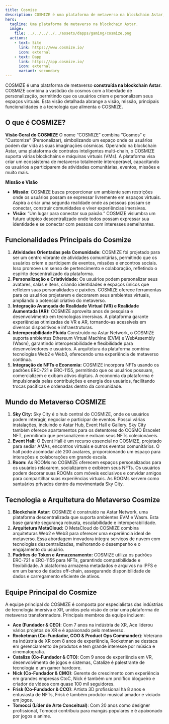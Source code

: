 ```yaml
---
title: Cosmize
description: COSMIZE é uma plataforma de metaverso na blockchain Astar, permitindo que os usuários criem, personalizem e interajam em um mundo virtual descentralizado.
hero:
  tagline: Uma plataforma de metaverso na blockchain Astar.
  image: 
    file: ../../../../../assets/dapps/gaming/cosmize.png
  actions:
    - text: Site
      link: https://www.cosmize.io/
      icon: external
    - text: Dapp
      link: https://app.cosmize.io/
      icon: external
      variant: secondary
---
```


COSMIZE é uma plataforma de metaverso **construída na blockchain Astar**. COSMIZE combina a vastidão do cosmos com a liberdade de personalização, permitindo que os usuários criem e personalizem seus espaços virtuais. Esta visão detalhada abrange a visão, missão, principais funcionalidades e a tecnologia que alimenta o COSMIZE.

## O que é COSMIZE?
**Visão Geral do COSMIZE** O nome “COSMIZE” combina “Cosmos” e “Customize” (Personalizar), simbolizando um espaço onde os usuários podem dar vida às suas imaginações cósmicas. Operando na blockchain Astar, uma plataforma de contratos inteligentes multi-chain, o COSMIZE suporta várias blockchains e máquinas virtuais (VMs). A plataforma visa criar um ecossistema de metaverso totalmente interoperável, capacitando os usuários a participarem de atividades comunitárias, eventos, missões e muito mais.

**Missão e Visão**
- **Missão**: COSMIZE busca proporcionar um ambiente sem restrições onde os usuários possam se expressar livremente em espaços virtuais. Aspira a criar uma segunda realidade onde as pessoas possam se conectar, construir comunidades e viver experiências imersivas.
- **Visão**: “Um lugar para conectar sua paixão.” COSMIZE vislumbra um futuro utópico descentralizado onde todos possam expressar sua identidade e se conectar com pessoas com interesses semelhantes.

## Funcionalidades Principais do Cosmize
1. **Atividades Orientadas pela Comunidade:** COSMIZE foi projetado para ser um centro vibrante de atividades comunitárias, permitindo que os usuários criem e participem de eventos, missões e encontros sociais. Isso promove um senso de pertencimento e colaboração, refletindo o espírito descentralizado da plataforma.
2. **Personalização e Criatividade:** Os usuários podem personalizar seus avatares, salas e itens, criando identidades e espaços únicos que refletem suas personalidades e paixões. COSMIZE oferece ferramentas para os usuários projetarem e decorarem seus ambientes virtuais, ampliando o potencial criativo do metaverso.
3. **Integração Avançada de Realidade Virtual (VR) e Realidade Aumentada (AR):** COSMIZE aproveita anos de pesquisa e desenvolvimento em tecnologias imersivas. A plataforma garante experiências otimizadas de VR e AR, tornando-as acessíveis em diversos dispositivos e infraestruturas.
4. **Interoperabilidade Fluida** Construído na Astar Network, o COSMIZE suporta ambientes Ethereum Virtual Machine (EVM) e WebAssembly (Wasm), garantindo interoperabilidade e flexibilidade para desenvolvedores e usuários. A arquitetura da plataforma combina tecnologias Web2 e Web3, oferecendo uma experiência de metaverso contínua.
5. **Integração de NFTs e Economia:** COSMIZE incorpora NFTs usando os padrões ERC-721 e ERC-1155, permitindo que os usuários possuam, comercializem e exibam ativos digitais. A economia da plataforma é impulsionada pelas contribuições e energia dos usuários, facilitando trocas pacíficas e ordenadas dentro da comunidade.

## Mundo do Metaverso COSMIZE
1. **Sky City:** Sky City é o hub central do COSMIZE, onde os usuários podem interagir, negociar e participar de eventos. Possui várias instalações, incluindo o Astar Hub, Event Hall e Gallery. Sky City também oferece apartamentos para os detentores do COSMO Bracelet NFT, permitindo que personalizem e exibam seus NFTs colecionáveis.
2. **Event Hall:** O Event Hall é um recurso essencial no COSMIZE, projetado para sediar AMAs, encontros virtuais e outros eventos comunitários. O hall pode acomodar até 200 avatares, proporcionando um espaço para interações e colaborações em grande escala.
3. **Room:** As ROOMs no COSMIZE oferecem espaços personalizados para os usuários relaxarem, socializarem e exibirem seus NFTs. Os usuários podem decorar suas ROOMs com móveis exclusivos e convidar amigos para compartilhar suas experiências virtuais. As ROOMs servem como santuários privados dentro da movimentada Sky City.

## Tecnologia e Arquitetura do Metaverso Cosmize
1. **Blockchain Astar:** COSMIZE é construído na Astar Network, uma plataforma descentralizada que suporta ambientes EVM e Wasm. Esta base garante segurança robusta, escalabilidade e interoperabilidade.
2. **Arquitetura MetaCloud:** O MetaCloud do COSMIZE combina arquiteturas Web2 e Web3 para oferecer uma experiência ideal de metaverso. Essa abordagem inovadora integra serviços de nuvem com tecnologias descentralizadas, melhorando o desempenho e o engajamento do usuário.
3. **Padrões de Token e Armazenamento:** COSMIZE utiliza os padrões ERC-721 e ERC-1155 para NFTs, garantindo compatibilidade e flexibilidade. A plataforma armazena metadados e arquivos no IPFS e em um banco de dados off-chain, assegurando disponibilidade de dados e carregamento eficiente de ativos.

## Equipe Principal do Cosmize
A equipe principal do COSMIZE é composta por especialistas das indústrias de tecnologia imersiva e XR, unidos pela visão de criar uma plataforma de metaverso transformadora. Principais membros da equipe incluem:
- **Ace (Fundador &amp; CEO)**: Com 7 anos na indústria de XR, Ace liderou vários projetos de XR e é apaixonado pelo metaverso.
- **Rocketman (Co-Fundador, COO &amp; Product Ops Commander)**: Veterano na indústria de XR com 8 anos de experiência, Rocketman se destaca em gerenciamento de produtos e tem grande interesse por música e cinematografia.
- **Catalize (Co-Fundador &amp; CTO)**: Com 9 anos de experiência em VR, desenvolvimento de jogos e sistemas, Catalize é palestrante de tecnologia e um gamer hardcore.
- **Nick (Co-Fundador &amp; CMO)**: Gerente de crescimento com experiência em grandes empresas CtoC, Nick é também um prolífico blogueiro e criador de vídeos com quase 100 mil seguidores.
- **Frisk (Co-Fundador &amp; CCO)**: Artista 3D profissional há 8 anos e entusiasta de NFTs, Frisk é também produtor musical amador e viciado em jogos.
- **Tomocci (Líder de Arte Conceitual)**: Com 20 anos como designer profissional, Tomocci contribuiu para mangás populares e é apaixonado por jogos e anime.
